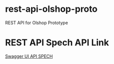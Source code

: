 # rest-api-olshop-proto

REST API for Olshop Prototype

# REST API Spech API Link

[Swagger UI API SPECH](https://app.swaggerhub.com/apis-docs/faridlan/Olshop-Prototype/1.0.0)
